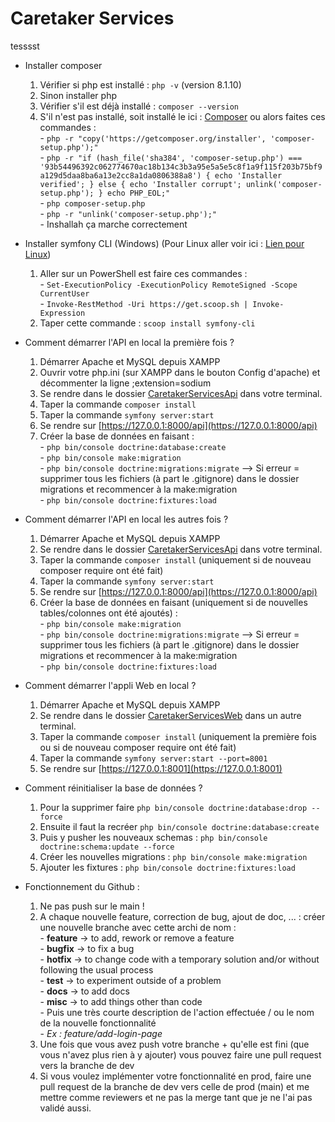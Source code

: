 # Caretaker Services
tesssst
- Installer composer
    1) Vérifier si php est installé : `php -v` (version 8.1.10)
    2) Sinon installer php
    3) Vérifier s'il est déjà installé : `composer --version`
    4) S'il n'est pas installé, soit installé le ici : [Composer](https://getcomposer.org/Composer-Setup.exe) ou alors faites ces commandes :  
            - `php -r "copy('https://getcomposer.org/installer', 'composer-setup.php');"`  
            - `php -r "if (hash_file('sha384', 'composer-setup.php') === '93b54496392c062774670ac18b134c3b3a95e5a5e5c8f1a9f115f203b75bf9a129d5daa8ba6a13e2cc8a1da0806388a8') { echo 'Installer verified'; } else { echo 'Installer corrupt'; unlink('composer-setup.php'); } echo PHP_EOL;"`  
            - `php composer-setup.php`  
            - `php -r "unlink('composer-setup.php');"`  
            - Inshallah ça marche correctement

- Installer symfony CLI (Windows) (Pour Linux aller voir ici : [Lien pour Linux](https://symfony.com/download))
    1) Aller sur un PowerShell est faire ces commandes :  
            - `Set-ExecutionPolicy -ExecutionPolicy RemoteSigned -Scope CurrentUser`  
            - `Invoke-RestMethod -Uri https://get.scoop.sh | Invoke-Expression`
    2) Taper cette commande : `scoop install symfony-cli`

- Comment démarrer l'API en local la première fois ?
    1) Démarrer Apache et MySQL depuis XAMPP
    2) Ouvrir votre php.ini (sur XAMPP dans le bouton Config d'apache) et décommenter la ligne ;extension=sodium
    3) Se rendre dans le dossier [CaretakerServicesApi](./CaretakerServicesApi) dans votre terminal.
    4) Taper la commande `composer install`
    5) Taper la commande `symfony server:start`
    6) Se rendre sur [https://127.0.0.1:8000/api](https://127.0.0.1:8000/api)
    7) Créer la base de données en faisant :  
            - `php bin/console doctrine:database:create`  
            - `php bin/console make:migration`  
            - `php bin/console doctrine:migrations:migrate`  --> Si erreur = supprimer tous les fichiers (à part le .gitignore) dans le dossier migrations et recommencer à la make:migration  
            - `php bin/console doctrine:fixtures:load`

- Comment démarrer l'API en local les autres fois ?
    1) Démarrer Apache et MySQL depuis XAMPP
    3) Se rendre dans le dossier [CaretakerServicesApi](./CaretakerServicesApi) dans votre terminal.
    4) Taper la commande `composer install` (uniquement si de nouveau composer require ont été fait)
    5) Taper la commande `symfony server:start`
    6) Se rendre sur [https://127.0.0.1:8000/api](https://127.0.0.1:8000/api)
    7) Créer la base de données en faisant (uniquement si de nouvelles tables/colonnes ont été ajoutés) :  
            - `php bin/console make:migration`  
            - `php bin/console doctrine:migrations:migrate`  --> Si erreur = supprimer tous les fichiers (à part le .gitignore) dans le dossier migrations et recommencer à la make:migration  
            - `php bin/console doctrine:fixtures:load`

- Comment démarrer l'appli Web en local ?
    1) Démarrer Apache et MySQL depuis XAMPP
    2) Se rendre dans le dossier [CaretakerServicesWeb](./CaretakerServicesWeb) dans un autre terminal.
    4) Taper la commande `composer install` (uniquement la première fois ou si de nouveau composer require ont été fait)
    3) Taper la commande `symfony server:start --port=8001`
    4) Se rendre sur [https://127.0.0.1:8001](https://127.0.0.1:8001)

- Comment réinitialiser la base de données ?
    1) Pour la supprimer faire `php bin/console doctrine:database:drop --force`  
    2) Ensuite il faut la recréer `php bin/console doctrine:database:create`  
    3) Puis y pusher les nouveaux schemas : `php bin/console doctrine:schema:update --force`  
    4) Créer les nouvelles migrations : `php bin/console make:migration`  
    5) Ajouter les fixtures : `php bin/console doctrine:fixtures:load`

- Fonctionnement du Github :
    1) Ne pas push sur le main !
    2) A chaque nouvelle feature, correction de bug, ajout de doc, ... : créer une nouvelle branche avec cette archi de nom :  
            - **feature** -> to add, rework or remove a feature  
            - **bugfix** -> to fix a bug  
            - **hotfix** -> to change code with a temporary solution and/or without following the usual process  
            - **test** -> to experiment outside of a problem  
            - **docs** -> to add docs  
            - **misc** -> to add things other than code  
            - Puis une très courte description de l'action effectuée / ou le nom de la nouvelle fonctionnalité  
            - *Ex : feature/add-login-page*
    3) Une fois que vous avez push votre branche + qu'elle est fini (que vous n'avez plus rien à y ajouter) vous pouvez faire une pull request vers la branche de dev  
    4) Si vous voulez implémenter votre fonctionnalité en prod, faire une pull request de la branche de dev vers celle de prod (main) et me mettre comme reviewers et ne pas la merge tant que je ne l'ai pas validé aussi.